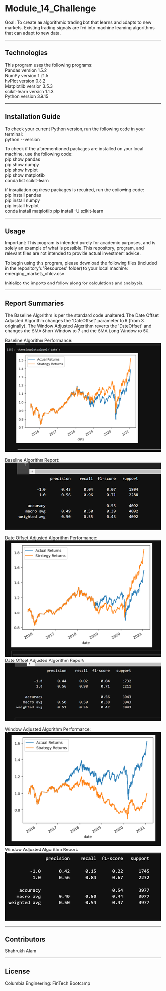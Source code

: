 # Module_14_Challenge
Goal: To create an algorithmic trading bot that learns and adapts to new markets. Existing trading signals are fed into machine learning algorithms that can adapt to new data.  

---

## Technologies

This program uses the following programs:  
Pandas version 1.5.2    
NumPy version 1.21.5    
hvPlot version 0.8.2    
Matplotlib version 3.5.3     
scikit-learn version 1.1.3    
Python version 3.9.15     

---

## Installation Guide

To check your current Python version, run the following code in your terminal:  
python --version  

To check if the aforementioned packages are installed on your local machine, use the following code:   
pip show pandas  
pip show numpy  
pip show hvplot  
pip show matplotlib  
conda list scikit-learn

If installation og these packages is required, run the collowing code:  
pip install pandas  
pip install numpy  
pip install hvplot  
conda install matplotlib 
pip install -U scikit-learn

---

## Usage

Important: This program is intended purely for academic purposes, and is solely an example of what is possible. This repository, program, and relevant files are not intended to provide actual investment advice.  

To begin using this program, please download the following files (included in the repository's 'Resources' folder) to your local machine:   
emerging_markets_ohlcv.csv    

Initialize the imports and follow along for calculations and analsysis. 

---

## Report Summaries

The Baseline Algorithm is per the standard code unaltered. The Date Offset Adjusted Algorithm changes the 'DateOffset' parameter to 6 (from 3 originally). The Window Adjusted Algorithm reverts the 'DateOffset' and changes the SMA Short Window to 7 and the SMA Long Window to 50. 
 
Baseline Algorithm Performance:   
<img src="Resources/baseline strategy performance.png">

Baseline Algorithm Report:  
<img src="Resources/baseline strategy report.png">
 
Date Offset Adjusted Algorithm Performance:  
<img src="Resources/tuned date offset performance.png">
Date Offset Adjusted Algorithm Report:  
<img src="Resources/tuned date offset report.png">
  
Window Adjusted Algorithm Performance:  
<img src="Resources/tuned window performance.png">
Window Adjusted Algorithm Report:  
<img src="Resources/tuned window report.png">

---


## Contributors 

Shahrukh Alam

---

## License

Columbia Engineering: FinTech Bootcamp
